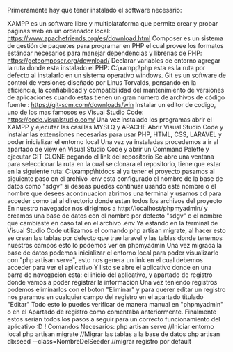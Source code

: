 Primeramente hay que tener instalado el software necesario:

XAMPP es un software libre y multiplataforma que permite crear y probar páginas web en un ordenador local: https://www.apachefriends.org/es/download.html
Composer es un sistema de gestión de paquetes para programar en PHP el cual provee los formatos estándar necesarios para manejar dependencias y librerías de PHP: https://getcomposer.org/download/
Declarar variables de entorno agregar la ruta donde esta instalado el PHP: C:\xampp\php esta es la ruta por defecto al instalarlo en un sistema operativo windows.
Git es un software de control de versiones diseñado por Linus Torvalds, pensando en la eficiencia, la confiabilidad y compatibilidad del mantenimiento de versiones de aplicaciones cuando estas tienen un gran número de archivos de código fuente : https://git-scm.com/downloads/win
Instalar un editor de codigo, uno de los mas famosos es Visual Studio Code: https://code.visualstudio.com/
Una vez instalado los programas abrir el XAMPP y ejecutar las casillas MYSLQ y APACHE
Abrir Visual Studio Code y instalar las extensiones necesarias para usar PHP, HTML, CSS, LARAVEL y poder inicializar el entorno local
Una vez ya instaladas procedemos a ir al apartado de view en Visual Studio Code y abrir un Command Palette y ejecutar GIT CLONE pegando el link del repositorio
Se abre una ventana para seleccionar la ruta en la cual se clonara el repositorio, tiene que estar en la siguiente ruta: C:\xampp\htdocs al ya tener el proyecto pasamos al siguiente paso
en el archivo .env esta configurado el nombre de la base de datos como "sdgv" si deseas puedes continuar usando este nombre o el nombre que desees
acontinuacion abrimos una terminal y usamos cd para acceder como tal al directorio donde estan todos los archivos del proyecto
En nuestro navegador nos dirigimos a http://localhost/phpmyadmin/ y creamos una base de datos con el nombre por defecto "sdgv" o el nombre que cambiaste en caso tal en el archivo .env
Ya estando en la terminal de Visual Studio Code utilizamos el comando php artisan migrate, al hacer esto se crean las tablas por defecto que trae laravel y las tablas donde tenemos nuestros campos esto lo podemos ver en phpmyadmin
Una vez migrada la base de datos podemos inicializar el entorno local para poder visualizarlo con "php artisan serve", esto nos genera un link en el cual debemos acceder para ver el aplicativo
Y listo se abre el aplicativo donde en una barra de navegacion esta: el inicio del aplicativo, y apartado de registro donde vamos a poder registrar la informacion
Una vez teniendo registros podemos eliminarlos con el boton "Eliminar" y para querer editar un registro nos paramos en cualquier campo del registro en el apartado titulado "Editar"
Todo esto lo puedes verificar de manera manual en "phpmyadmin" o en el Apartado de registro como comentaba anteriormente.
Finalmente estos serian todos los pasos a seguir para un correcto funcionamiento del aplicativo :D !
Comandos Necesarios: php artisan serve //Iniciar entorno local php artisan migrate //Migrar las tablas a la base de datos php artisan db:seed --class=NombreDelSeeder //migrar registro por default
